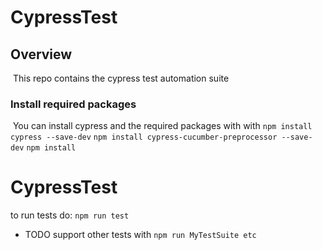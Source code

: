 # CypressTest

## Overview
​
This repo contains the cypress test automation suite
​
### Install required packages
​
You can install cypress and the required packages with with
`npm install cypress --save-dev`
`npm install cypress-cucumber-preprocessor --save-dev`
`npm install`
​
# CypressTest
to run tests do:
`npm run test`
​
* TODO support other tests with `npm run MyTestSuite etc`
